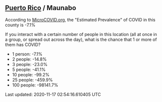 
## [Puerto Rico](/united-states/puerto-rico) / Maunabo

According to [MicroCOVID.org](http://microcovid.org),
the "Estimated Prevalence" of COVID in this county is -7.1%

If you interact with a certain number of people in this location
(all at once in a group, or spread out across the day), what is the chance that
1 or more of them has COVID?

- 1 person: -7.1%
- 2 people: -14.8%
- 3 people: -23.0%
- 5 people: -41.1%
- 10 people: -99.2%
- 25 people: -459.9%
- 100 people: -98141.7%

Last updated: 2020-11-17 02:54:16.610405 UTC
